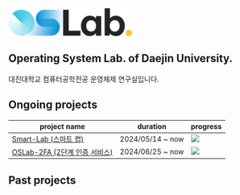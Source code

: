 <img src="https://github.com/OS-LAB-DaejinUniv/OS-Github-Playground/blob/main/logo/로고_여백없음_배경없음.png?raw=true" width="245" height="55">

Operating System Lab. of Daejin University.
---
대진대학교 컴퓨터공학전공 운영체제 연구실입니다.
<br>

Ongoing projects
---
|project name|duration|progress|
|------------|--------|--------|
|[Smart-Lab (스마트 랩)](https://github.com/OS-LAB-DaejinUniv/Smart-Lab)|2024/05/14 ~ now|![](https://geps.dev/progress/90)|
|[OSLab-2FA (2단계 인증 서비스)]()|2024/06/25 ~ now|![](https://geps.dev/progress/0)|

Past projects
---
